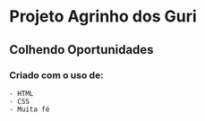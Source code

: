 # Projeto Agrinho dos Guri #

## Colhendo Oportunidades ##

### Criado com o uso de: ###
    - HTML
    - CSS
    - Muita fé

